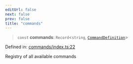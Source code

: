 ```yaml
---
editUrl: false
next: false
prev: false
title: "commands"
---
```


> `const` **commands**: `Record`\<`string`, [`CommandDefinition`](/fabr/api/commands/interfaces/commanddefinition/)\>

Defined in: [commands/index.ts:22](https://github.com/yashjawale/fabr/blob/f92675816a3f8768b3ea0b7f8742e3a12556014c/src/commands/index.ts#L22)

Registry of all available commands
